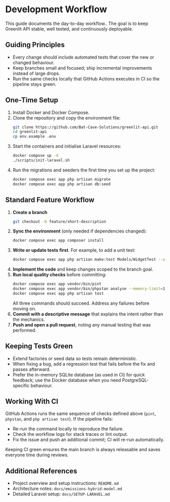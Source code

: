 # Development Workflow

This guide documents the day-to-day workflow.. The goal is to keep Greenlit API stable, well tested, and continuously deployable.

## Guiding Principles

- Every change should include automated tests that cover the new or changed behaviour.
- Keep branches small and focused; ship incremental improvements instead of large drops.
- Run the same checks locally that GitHub Actions executes in CI so the pipeline stays green.

## One-Time Setup

1. Install Docker and Docker Compose.
2. Clone the repository and copy the environment file:
   ```bash
   git clone https://github.com/Bat-Cave-Solutions/greenlit-api.git
   cd greenlit-api
   cp env.example .env
   ```
3. Start the containers and initialise Laravel resources:
   ```bash
   docker compose up -d
   ./scripts/init-laravel.sh
   ```
4. Run the migrations and seeders the first time you set up the project:
   ```bash
   docker compose exec app php artisan migrate
   docker compose exec app php artisan db:seed
   ```

## Standard Feature Workflow

1. **Create a branch**
   ```bash
   git checkout -b feature/short-description
   ```
2. **Sync the environment** (only needed if dependencies changed):
   ```bash
   docker compose exec app composer install
   ```
3. **Write or update tests first**. For example, to add a unit test:
   ```bash
   docker compose exec app php artisan make:test Models/WidgetTest --unit
   ```
4. **Implement the code** and keep changes scoped to the branch goal.
5. **Run local quality checks** before committing:
   ```bash
   docker compose exec app vendor/bin/pint
   docker compose exec app vendor/bin/phpstan analyse --memory-limit=1G
   docker compose exec app php artisan test
   ```
   All three commands should succeed. Address any failures before moving on.
6. **Commit with a descriptive message** that explains the intent rather than the mechanics.
7. **Push and open a pull request**, noting any manual testing that was performed.

## Keeping Tests Green

- Extend factories or seed data so tests remain deterministic.
- When fixing a bug, add a regression test that fails before the fix and passes afterward.
- Prefer the in-memory SQLite database (as used in CI) for quick feedback; use the Docker database when you need PostgreSQL-specific behaviour.

## Working With CI

GitHub Actions runs the same sequence of checks defined above (`pint`, `phpstan`, and `php artisan test`). If the pipeline fails:

- Re-run the command locally to reproduce the failure.
- Check the workflow logs for stack traces or lint output.
- Fix the issue and push an additional commit; CI will re-run automatically.

Keeping CI green ensures the main branch is always releasable and saves everyone time during reviews.

## Additional References

- Project overview and setup instructions: `README.md`
- Architecture notes: `docs/emissions-hybrid-model.md`
- Detailed Laravel setup: `docs/SETUP-LARAVEL.md`
